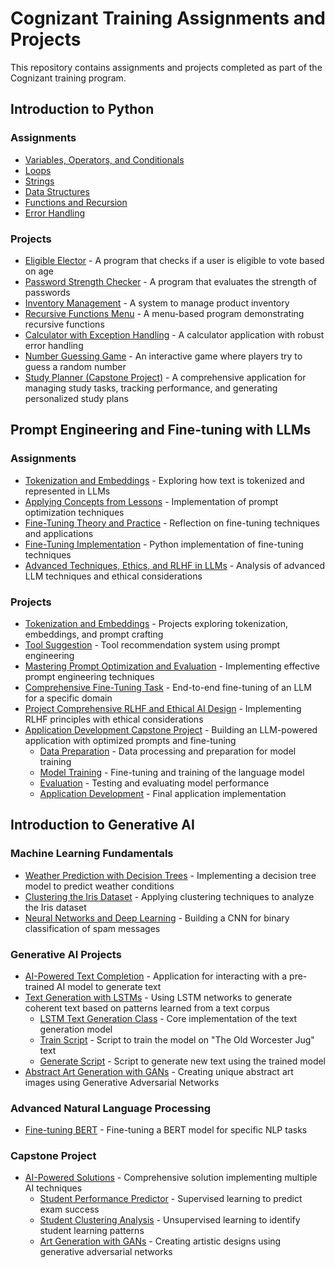 # Cognizant Training Assignments and Projects
This repository contains assignments and projects completed as part of the Cognizant training program.

## Introduction to Python
### Assignments
- [Variables, Operators, and Conditionals](Introduction%20to%20Python/variables_operators_conditionals.py)
- [Loops](Introduction%20to%20Python/loops.py)
- [Strings](Introduction%20to%20Python/strings.py)
- [Data Structures](Introduction%20to%20Python/data_structures.py)
- [Functions and Recursion](Introduction%20to%20Python/functions_recursion.py)
- [Error Handling](Introduction%20to%20Python/error_handling.py)

### Projects
- [Eligible Elector](Introduction%20to%20Python/eligible_elector.py) - A program that checks if a user is eligible to vote based on age
- [Password Strength Checker](Introduction%20to%20Python/password_checker.py) - A program that evaluates the strength of passwords
- [Inventory Management](Introduction%20to%20Python/inventory_manager.py) - A system to manage product inventory
- [Recursive Functions Menu](Introduction%20to%20Python/recursive_functions.py) - A menu-based program demonstrating recursive functions
- [Calculator with Exception Handling](Introduction%20to%20Python/calculator.py) - A calculator application with robust error handling
- [Number Guessing Game](Introduction%20to%20Python/number_guessing_game.py) - An interactive game where players try to guess a random number
- [Study Planner (Capstone Project)](Introduction%20to%20Python/study_planner_capstone.py) - A comprehensive application for managing study tasks, tracking performance, and generating personalized study plans

## Prompt Engineering and Fine-tuning with LLMs
### Assignments
- [Tokenization and Embeddings](Prompt-Engineering-and-Fine-tuning-with-LLMs/Assignments/tokenization_embeddings.py) - Exploring how text is tokenized and represented in LLMs
- [Applying Concepts from Lessons](Prompt-Engineering-and-Fine-tuning-with-LLMs/Assignments/Applying-Concepts-from-Lessons.txt) - Implementation of prompt optimization techniques
- [Fine-Tuning Theory and Practice](Prompt-Engineering-and-Fine-tuning-with-LLMs/Assignments/Fine-Tuning-Theory-and-Practice-reflection.txt) - Reflection on fine-tuning techniques and applications
- [Fine-Tuning Implementation](Prompt-Engineering-and-Fine-tuning-with-LLMs/Assignments/fine_tuning.py) - Python implementation of fine-tuning techniques
- [Advanced Techniques, Ethics, and RLHF in LLMs](Prompt-Engineering-and-Fine-tuning-with-LLMs/Assignments/Assignment-Advanced-Techniques-Ethics-and-RLHF-in-LLMs.rtf) - Analysis of advanced LLM techniques and ethical considerations

### Projects
- [Tokenization and Embeddings](Prompt-Engineering-and-Fine-tuning-with-LLMs/Assignments/tokenization_embeddings.py) - Projects exploring tokenization, embeddings, and prompt crafting
- [Tool Suggestion](Prompt-Engineering-and-Fine-tuning-with-LLMs/Assignments/tool_suggestion.py) - Tool recommendation system using prompt engineering
- [Mastering Prompt Optimization and Evaluation](Prompt-Engineering-and-Fine-tuning-with-LLMs/Projects/Mastering-Prompt-Optimization-and-Evaluation.txt) - Implementing effective prompt engineering techniques
- [Comprehensive Fine-Tuning Task](Prompt-Engineering-and-Fine-tuning-with-LLMs/Projects/Comprehensive_Fine_Tuning_Task.ipynb) - End-to-end fine-tuning of an LLM for a specific domain
- [Project Comprehensive RLHF and Ethical AI Design](Prompt-Engineering-and-Fine-tuning-with-LLMs/Projects/Project-Comprehensive-RLHF-and-Ethical-AI-Design.odt) - Implementing RLHF principles with ethical considerations
- [Application Development Capstone Project](Prompt-Engineering-and-Fine-tuning-with-LLMs/Projects/Capstone/) - Building an LLM-powered application with optimized prompts and fine-tuning
  - [Data Preparation](Prompt-Engineering-and-Fine-tuning-with-LLMs/Projects/Capstone/01_data_preparation.ipynb) - Data processing and preparation for model training
  - [Model Training](Prompt-Engineering-and-Fine-tuning-with-LLMs/Projects/Capstone/02_model_training.ipynb) - Fine-tuning and training of the language model
  - [Evaluation](Prompt-Engineering-and-Fine-tuning-with-LLMs/Projects/Capstone/03_evaluation.ipynb) - Testing and evaluating model performance
  - [Application Development](Prompt-Engineering-and-Fine-tuning-with-LLMs/Projects/Capstone/Application-Development.py) - Final application implementation

## Introduction to Generative AI
### Machine Learning Fundamentals
- [Weather Prediction with Decision Trees](introduction-to-genai/Weather_Prediction_with_Decision_Trees.ipynb) - Implementing a decision tree model to predict weather conditions
- [Clustering the Iris Dataset](introduction-to-genai/Clustering_the_Iris_Dataset.ipynb) - Applying clustering techniques to analyze the Iris dataset
- [Neural Networks and Deep Learning](introduction-to-genai/Spam_Classification_with_CNN.ipynb) - Building a CNN for binary classification of spam messages

### Generative AI Projects
- [AI-Powered Text Completion](introduction-to-genai/Text%20Generation%20with%20LSTMs/text_completion_app.py) - Application for interacting with a pre-trained AI model to generate text
- [Text Generation with LSTMs](introduction-to-genai/Text%20Generation%20with%20LSTMs/) - Using LSTM networks to generate coherent text based on patterns learned from a text corpus
  - [LSTM Text Generation Class](introduction-to-genai/Text%20Generation%20with%20LSTMs/lstm_text_generation.py) - Core implementation of the text generation model
  - [Train Script](introduction-to-genai/Text%20Generation%20with%20LSTMs/train_jug_lstm.py) - Script to train the model on "The Old Worcester Jug" text
  - [Generate Script](introduction-to-genai/Text%20Generation%20with%20LSTMs/generate_jug_text.py) - Script to generate new text using the trained model
- [Abstract Art Generation with GANs](introduction-to-genai/Abstract%20Art%20Generation%20with%20GANs/GAN.py) - Creating unique abstract art images using Generative Adversarial Networks

### Advanced Natural Language Processing
- [Fine-tuning BERT](introduction-to-genai/Fine-tune%20BERT/bert_project.py) - Fine-tuning a BERT model for specific NLP tasks

### Capstone Project
- [AI-Powered Solutions](introduction-to-genai/Capstone%20Project/) - Comprehensive solution implementing multiple AI techniques
  - [Student Performance Predictor](introduction-to-genai/Capstone%20Project/student_performance_predictor.py) - Supervised learning to predict exam success
  - [Student Clustering Analysis](introduction-to-genai/Capstone%20Project/Clustering.py) - Unsupervised learning to identify student learning patterns
  - [Art Generation with GANs](introduction-to-genai/Capstone%20Project/GAN.py) - Creating artistic designs using generative adversarial networks
